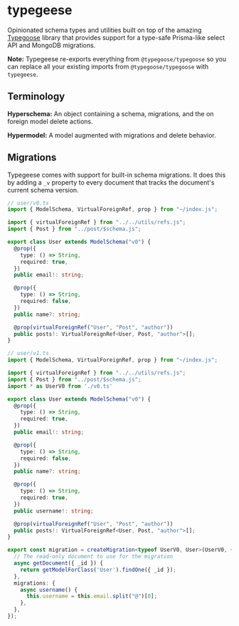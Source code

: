# typegeese

Opinionated schema types and utilities built on top of the amazing [Typegoose](<https://github.com/typegoose/typegoose>) library that provides support for a type-safe Prisma-like select API and MongoDB migrations.

**Note:** Typegeese re-exports everything from `@typegoose/typegoose` so you can replace all your existing imports from `@typegoose/typegoose` with `typegeese`.

## Terminology

**Hyperschema:** An object containing a schema, migrations, and the  on foreign model delete actions.

**Hypermodel:** A model augmented with migrations and delete behavior.

## Migrations

Typegeese comes with support for built-in schema migrations. It does this by adding a `_v` property to every document that tracks the document's current schema version.

```typescript
// user/v0.ts
import { ModelSchema, VirtualForeignRef, prop } from "~/index.js";

import { virtualForeignRef } from "../../utils/refs.js";
import { Post } from "../post/$schema.js";

export class User extends ModelSchema("v0") {
  @prop({
    type: () => String,
    required: true,
  })
  public email!: string;

  @prop({
    type: () => String,
    required: false,
  })
  public name?: string;

  @prop(virtualForeignRef("User", "Post", "author"))
  public posts!: VirtualForeignRef<User, Post, "author">[];
}
```

```typescript
// user/v1.ts
import { ModelSchema, VirtualForeignRef, prop } from "~/index.js";

import { virtualForeignRef } from "../../utils/refs.js";
import { Post } from "../post/$schema.js";
import * as UserV0 from './v0.ts'

export class User extends ModelSchema("v0") {
  @prop({
    type: () => String,
    required: true,
  })
  public email!: string;

  @prop({
    type: () => String,
    required: false,
  })
  public name?: string;

  @prop({
    type: () => String,
    required: true,
  })
  public username!: string;

  @prop(virtualForeignRef("User", "Post", "author"))
  public posts!: VirtualForeignRef<User, Post, "author">[];
}

export const migration = createMigration<typeof UserV0, User>(UserV0, {
  // The read-only document to use for the migration
  async getDocument({ _id }) {
    return getModelForClass('User').findOne({ _id });
  },
  migrations: {
    async username() {
      this.username = this.email.split("@")[0];
    },
  },
});
```
